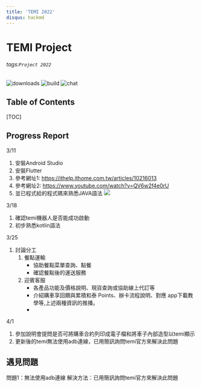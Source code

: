 ```yaml
---
title: 'TEMI 2022'
disqus: hackmd
---
```

# TEMI Project
###### tags:`Project 2022`

![downloads](https://img.shields.io/github/downloads/atom/atom/total.svg)
![build](https://img.shields.io/appveyor/ci/:user/:repo.svg)
![chat](https://img.shields.io/discord/:serverId.svg)

## Table of Contents

[TOC]

Progress Report
---
3/11
1. 安裝Android Studio
2. 安裝Flutter
3. 參考網址1: https://ithelp.ithome.com.tw/articles/10216013
4. 參考網址2: https://www.youtube.com/watch?v=QV6w2f4e0rU
5. 並已程式給的程式碼來熟悉JAVA語法
![](https://i.imgur.com/GwzXmKN.png)

3/18
1. 確認temi機器人是否能成功啟動
2. 初步熟悉kotlin語法

3/25 
1. 討論分工
    1. 餐點運輸
        - 協助餐點菜單查詢、點餐
        - 確認餐點後的運送服務
    2. 迎賓客服
        - 各產品功能及價格說明、現貨查詢或協助線上代訂等
        - 介紹購車享回饋與累積和泰 Points、辦卡流程說明、對應 app下載教學等,上述兩種資訊的推播。
        - 
4/1
1. 參加說明會提問是否可將購車合約列印成電子檔和將車子內部造型以temi顯示
2. 更新後的temi無法使用adb連線，已用簡訊詢問temi官方來解決此問題

## 遇見問題

問題1：無法使用adb連線
解決方法：已用簡訊詢問temi官方來解決此問題
